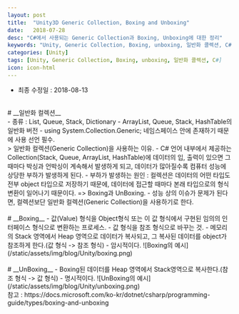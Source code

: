 ```yaml
---
layout: post
title:  "Unity3D Generic Collection, Boxing and Unboxing"
date:   2018-07-28
desc: "C#에서 사용되는 Generic Collection과 Boxing, Unboxing에 대한 정리"
keywords: "Unity, Generic Collection, Boxing, unboxing, 일반화 콜렉션, C#"
categories: [Unity]
tags: [Unity, Generic Collection, Boxing, unboxing, 일반화 콜렉션, C#]
icon: icon-html
---
```


* 최종 수정일 : 2018-08-13
<br />
# __일반화 컬렉션__
<br />
 - 종류 : List, Queue, Stack, Dictionary
 - ArrayList, Queue, Stack, HashTable의 일반화 버전
 - using System.Collection.Generic; 네임스페이스 안에 존재하기 때문에 사용 선언 필수.
<br />
> 일반화 컬렉션(Generic Collection)을 사용하는 이유.
 - C# 언어 내부에서 제공하는 Collection(Stack, Queue, ArrayList, HashTable)에 데이터의 입, 출력이 있으면 그때마다 박싱과 언박싱이 계속해서 발생하게 되고, 데이터가 많아질수록 컴퓨터 성능에 상당한 부하가 발생하게 된다.
 - 부하가 발생하는 원인 : 컬렉션은 데이터의 어떤 타입도 전부 object 타입으로 저장하기 때문에, 데이터에 접근할 때마다 본래 타입으로의 형식변환이 일어나기 때문이다. => Boxing과 UnBoxing.
 - 성능 상의 이슈가 문제가 된다면, 컬렉션보단 일반화 컬렉션(Generic Collection)을 사용하기로 한다.
<br />
<br />
# __Boxing__
 - 값(Value) 형식을 Object형식 또는 이 값 형식에서 구현된 임의의 인터페이스 형식으로 변환하는 프로세스.
 - 값 형식을 참조 형식으로 바꾸는 것.
 - 메모리의 Stack 영역에서 Heap 영역으로 데이터가 복사되고, 그 복사된 데이터를 object가 참조하게 한다.(값 형식 -> 참조 형식)
 - 암시적이다.
 ![Boxing의 예시](/static/assets/img/blog/Unity/boxing.png)
<br />
<br />
# __UnBoxing__
 - Boxing된 데이터를 Heap 영역에서 Stack영역으로 복사한다.(참조 형식 -> 값 형식)
 - 명시적이다.
![UnBoxing의 예시](/static/assets/img/blog/Unity/unboxing.png)
<br />
참고 : https://docs.microsoft.com/ko-kr/dotnet/csharp/programming-guide/types/boxing-and-unboxing